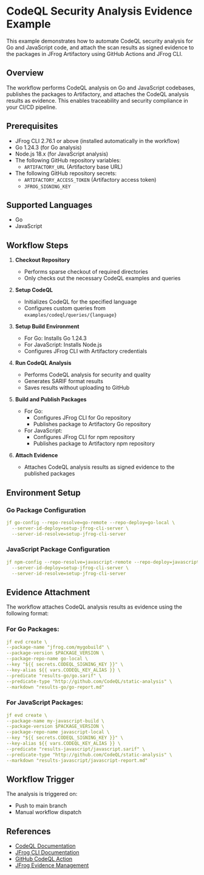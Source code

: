 # CodeQL Security Analysis Evidence Example

This example demonstrates how to automate CodeQL security analysis for Go and JavaScript code, and attach the scan results as signed evidence to the packages in JFrog Artifactory using GitHub Actions and JFrog CLI.

##  Overview
The workflow performs CodeQL analysis on Go and JavaScript codebases, publishes the packages to Artifactory, and attaches the CodeQL analysis results as evidence. This enables traceability and security compliance in your CI/CD pipeline.

## Prerequisites
- JFrog CLI 2.76.1 or above (installed automatically in the workflow)
- Go 1.24.3 (for Go analysis)
- Node.js 18.x (for JavaScript analysis)
- The following GitHub repository variables:
    - `ARTIFACTORY_URL` (Artifactory base URL)
- The following GitHub repository secrets:
    - `ARTIFACTORY_ACCESS_TOKEN` (Artifactory access token)
    - `JFROG_SIGNING_KEY`

## Supported Languages
- Go
- JavaScript

## Workflow Steps
1. **Checkout Repository**
    - Performs sparse checkout of required directories
    - Only checks out the necessary CodeQL examples and queries

2. **Setup CodeQL**
    - Initializes CodeQL for the specified language
    - Configures custom queries from `examples/codeql/queries/{language}`

3. **Setup Build Environment**
    - For Go: Installs Go 1.24.3
    - For JavaScript: Installs Node.js
    - Configures JFrog CLI with Artifactory credentials

4. **Run CodeQL Analysis**
    - Performs CodeQL analysis for security and quality
    - Generates SARIF format results
    - Saves results without uploading to GitHub

5. **Build and Publish Packages**
    - For Go:
        - Configures JFrog CLI for Go repository
        - Publishes package to Artifactory Go repository
    - For JavaScript:
        - Configures JFrog CLI for npm repository
        - Publishes package to Artifactory npm repository

6. **Attach Evidence**
    - Attaches CodeQL analysis results as signed evidence to the published packages

## Environment Setup

### Go Package Configuration
```yaml
jf go-config --repo-resolve=go-remote --repo-deploy=go-local \
  --server-id-deploy=setup-jfrog-cli-server \
  --server-id-resolve=setup-jfrog-cli-server
```

### JavaScript Package Configuration
```yaml
jf npm-config --repo-resolve=javascript-remote --repo-deploy=javascript-local \
  --server-id-deploy=setup-jfrog-cli-server \
  --server-id-resolve=setup-jfrog-cli-server
```

## Evidence Attachment
The workflow attaches CodeQL analysis results as evidence using the following format:

### For Go Packages:
```yaml
jf evd create \
--package-name "jfrog.com/mygobuild" \
--package-version $PACKAGE_VERSION \
--package-repo-name go-local \
--key "${{ secrets.CODEQL_SIGNING_KEY }}" \
--key-alias ${{ vars.CODEQL_KEY_ALIAS }} \
--predicate "results-go/go.sarif" \
--predicate-type "http://github.com/CodeQL/static-analysis" \
--markdown "results-go/go-report.md"
```

### For JavaScript Packages:
```yaml
jf evd create \
--package-name my-javascript-build \
--package-version $PACKAGE_VERSION \
--package-repo-name javascript-local \
--key "${{ secrets.CODEQL_SIGNING_KEY }}" \
--key-alias ${{ vars.CODEQL_KEY_ALIAS }} \
--predicate "results-javascript/javascript.sarif" \
--predicate-type "http://github.com/CodeQL/static-analysis" \
--markdown "results-javascript/javascript-report.md"
```

## Workflow Trigger
The analysis is triggered on:
- Push to main branch
- Manual workflow dispatch

## References
- [CodeQL Documentation](https://codeql.github.com/docs/)
- [JFrog CLI Documentation](https://www.jfrog.com/confluence/display/CLI/CLI+for+JFrog+Artifactory)
- [GitHub CodeQL Action](https://github.com/github/codeql-action)
- [JFrog Evidence Management](https://www.jfrog.com/confluence/display/JFROG/Evidence+Management)


